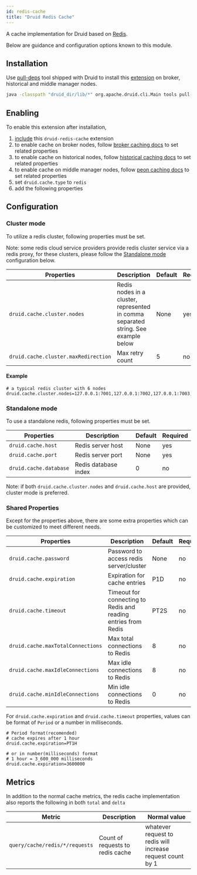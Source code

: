 ```yaml
---
id: redis-cache
title: "Druid Redis Cache"
---
```


<!--
  ~ Licensed to the Apache Software Foundation (ASF) under one
  ~ or more contributor license agreements.  See the NOTICE file
  ~ distributed with this work for additional information
  ~ regarding copyright ownership.  The ASF licenses this file
  ~ to you under the Apache License, Version 2.0 (the
  ~ "License"); you may not use this file except in compliance
  ~ with the License.  You may obtain a copy of the License at
  ~
  ~   http://www.apache.org/licenses/LICENSE-2.0
  ~
  ~ Unless required by applicable law or agreed to in writing,
  ~ software distributed under the License is distributed on an
  ~ "AS IS" BASIS, WITHOUT WARRANTIES OR CONDITIONS OF ANY
  ~ KIND, either express or implied.  See the License for the
  ~ specific language governing permissions and limitations
  ~ under the License.
  -->

A cache implementation for Druid based on [Redis](https://github.com/redis/redis).

Below are guidance and configuration options known to this module.

## Installation

Use [pull-deps](../../operations/pull-deps.md) tool shipped with Druid to install this [extension](../../development/extensions.md#community-extensions) on broker, historical and middle manager nodes.

```bash
java -classpath "druid_dir/lib/*" org.apache.druid.cli.Main tools pull-deps -c org.apache.druid.extensions.contrib:druid-redis-cache:{VERSION}
```

## Enabling

To enable this extension after installation,

1. [include](../../development/extensions.md#loading-extensions) this `druid-redis-cache` extension
2. to enable cache on broker nodes, follow [broker caching docs](../../configuration/index.md#broker-caching) to set related properties
3. to enable cache on historical nodes, follow [historical caching docs](../../configuration/index.md#historical-caching) to set related properties
4. to enable cache on middle manager nodes, follow [peon caching docs](../../configuration/index.md#peon-caching) to set related properties
5. set `druid.cache.type` to `redis`
6. add the following properties

## Configuration

### Cluster mode 

To utilize a redis cluster, following properties must be set.

Note: some redis cloud service providers provide redis cluster service via a redis proxy, for these clusters, please follow the [Standalone mode](#standalone-mode) configuration below.

| Properties |Description|Default|Required|
|--------------------|-----------|-------|--------|
|`druid.cache.cluster.nodes`| Redis nodes in a cluster, represented in comma separated string. See example below | None | yes |
|`druid.cache.cluster.maxRedirection`| Max retry count | 5 | no |

#### Example 

```properties
# a typical redis cluster with 6 nodes
druid.cache.cluster.nodes=127.0.0.1:7001,127.0.0.1:7002,127.0.0.1:7003,127.0.0.1:7004,127.0.0.1:7005,127.0.0.1:7006
```

### Standalone mode

To use a standalone redis, following properties must be set.

| Properties |Description|Default|Required|
|--------------------|-----------|-------|--------|
|`druid.cache.host`|Redis server host|None|yes|
|`druid.cache.port`|Redis server port|None|yes|
|`druid.cache.database`|Redis database index|0|no|

Note: if both `druid.cache.cluster.nodes` and `druid.cache.host` are provided, cluster mode is preferred.

### Shared Properties

Except for the properties above, there are some extra properties which can be customized to meet different needs.

| Properties |Description|Default|Required|
|--------------------|-----------|-------|--------|
|`druid.cache.password`| Password to access redis server/cluster | None |no|
|`druid.cache.expiration`|Expiration for cache entries | P1D |no|
|`druid.cache.timeout`|Timeout for connecting to Redis and reading entries from Redis|PT2S|no|
|`druid.cache.maxTotalConnections`|Max total connections to Redis|8|no|
|`druid.cache.maxIdleConnections`|Max idle connections to Redis|8|no|
|`druid.cache.minIdleConnections`|Min idle connections to Redis|0|no|

For `druid.cache.expiration` and `druid.cache.timeout` properties, values can be format of `Period` or a number in milliseconds.

```properties
# Period format(recomended)
# cache expires after 1 hour
druid.cache.expiration=PT1H

# or in number(milliseconds) format
# 1 hour = 3_600_000 milliseconds
druid.cache.expiration=3600000
```

## Metrics

In addition to the normal cache metrics, the redis cache implementation also reports the following in both `total` and `delta`

|Metric|Description|Normal value|
|------|-----------|------------|
|`query/cache/redis/*/requests`|Count of requests to redis cache|whatever request to redis will increase request count by 1|
